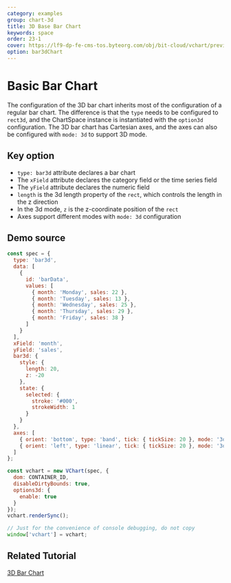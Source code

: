 ```yaml
---
category: examples
group: chart-3d
title: 3D Base Bar Chart
keywords: space
order: 23-1
cover: https://lf9-dp-fe-cms-tos.byteorg.com/obj/bit-cloud/vchart/preview/chart-3d/bar3d.png
option: bar3dChart
---
```


# Basic Bar Chart

The configuration of the 3D bar chart inherits most of the configuration of a regular bar chart. The difference is that the `type` needs to be configured to `rect3d`, and the ChartSpace instance is instantiated with the `option3d` configuration. The 3D bar chart has Cartesian axes, and the axes can also be configured with `mode: 3d` to support 3D mode.

## Key option

- `type: bar3d` attribute declares a bar chart
- The `xField` attribute declares the category field or the time series field
- The `yField` attribute declares the numeric field
- `length` is the 3d length property of the `rect`, which controls the length in the z direction
- In the 3d mode, `z` is the z-coordinate position of the `rect`
- Axes support different modes with `mode: 3d` configuration

## Demo source

```javascript livedemo
const spec = {
  type: 'bar3d',
  data: [
    {
      id: 'barData',
      values: [
        { month: 'Monday', sales: 22 },
        { month: 'Tuesday', sales: 13 },
        { month: 'Wednesday', sales: 25 },
        { month: 'Thursday', sales: 29 },
        { month: 'Friday', sales: 38 }
      ]
    }
  ],
  xField: 'month',
  yField: 'sales',
  bar3d: {
    style: {
      length: 20,
      z: -20
    },
    state: {
      selected: {
        stroke: '#000',
        strokeWidth: 1
      }
    }
  },
  axes: [
    { orient: 'bottom', type: 'band', tick: { tickSize: 20 }, mode: '3d' },
    { orient: 'left', type: 'linear', tick: { tickSize: 20 }, mode: '3d' }
  ]
};

const vchart = new VChart(spec, {
  dom: CONTAINER_ID,
  disableDirtyBounds: true,
  options3d: {
    enable: true
  }
});
vchart.renderSync();

// Just for the convenience of console debugging, do not copy
window['vchart'] = vchart;
```

## Related Tutorial

[3D Bar Chart](link)

